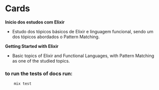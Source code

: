 # Cards

**Inicio dos estudos com Elixir**
* Estudo dos tópicos básicos de Elixir e linguagem funcional, sendo um dos tópicos abordados o Pattern Matching.

**Getting Started with Elixir**
* Basic topics of Elixir and Functional Languages, with Pattern Matching as one of the studied topics.

### to run the tests of docs run:
```shell
    mix test
```